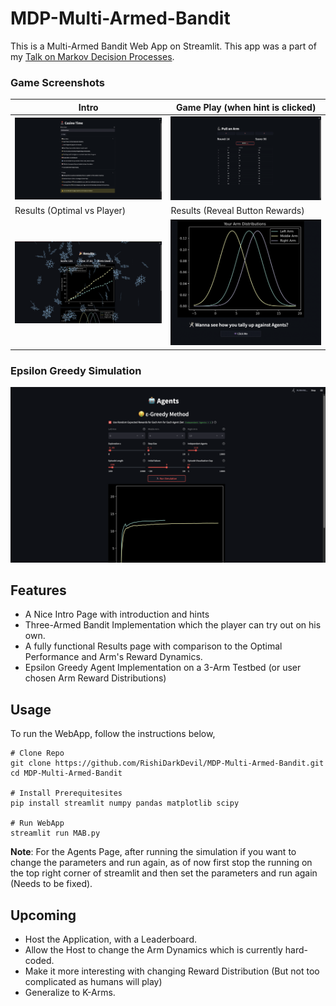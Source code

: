 # MDP-Multi-Armed-Bandit
This is a Multi-Armed Bandit Web App on Streamlit. This app was a part of my [Talk on Markov Decision Processes](https://docs.google.com/presentation/d/e/2PACX-1vRD31VFnXp7ni_sY67V75UOx7hs-fQ402Z-NavxEeHU6miS5LnGwCOnv0FkzfHSQfDQUS5nn991nlxn/pub?start=false&loop=false&delayms=3000).

### Game Screenshots
Intro|Game Play (when hint is clicked)
-|-
![](intro.png)|![](hints.png)
Results (Optimal vs Player)| Results (Reveal Button Rewards)
![](results.png)|![](buttondist.png)

### Epsilon Greedy Simulation
![](egreedy.png)

## Features
- A Nice Intro Page with introduction and hints
- Three-Armed Bandit Implementation which the player can try out on his own. 
- A fully functional Results page with comparison to the Optimal Performance and Arm's Reward Dynamics.
- Epsilon Greedy Agent Implementation on a 3-Arm Testbed (or user chosen Arm Reward Distributions)

## Usage
To run the WebApp, follow the instructions below,
```
# Clone Repo
git clone https://github.com/RishiDarkDevil/MDP-Multi-Armed-Bandit.git
cd MDP-Multi-Armed-Bandit

# Install Prerequitesites
pip install streamlit numpy pandas matplotlib scipy

# Run WebApp
streamlit run MAB.py
```
**Note**: For the Agents Page, after running the simulation if you want to change the parameters and run again, as of now first stop the running on the top right corner of streamlit and then set the parameters and run again (Needs to be fixed).

## Upcoming
- Host the Application, with a Leaderboard.
- Allow the Host to change the Arm Dynamics which is currently hard-coded.
- Make it more interesting with changing Reward Distribution (But not too complicated as humans will play)
- Generalize to K-Arms.
